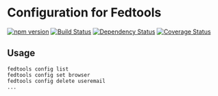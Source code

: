 # Configuration for Fedtools

[![npm version](https://badge.fury.io/js/fedtools-config.svg)](http://badge.fury.io/js/fedtools-config) [![Build Status](https://travis-ci.org/aversini/fedtools-config.svg?branch=master)](https://travis-ci.org/aversini/fedtools-config) [![Dependency Status](https://gemnasium.com/aversini/fedtools-config.svg)](https://gemnasium.com/aversini/fedtools-config) [![Coverage Status](https://coveralls.io/repos/aversini/fedtools-config/badge.svg)](https://coveralls.io/r/aversini/fedtools-config)

## Usage

```
fedtools config list
fedtools config set browser
fedtools config delete useremail
...
```

